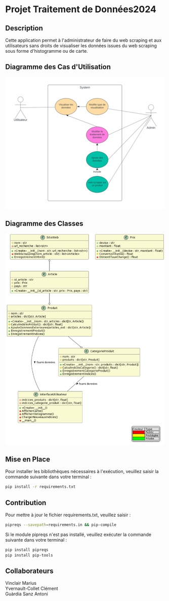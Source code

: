 # Projet Traitement de Données2024

## Description
Cette application permet à l'administrateur de faire du web scraping et aux utilisateurs sans droits de visualiser les données issues du web scraping sous forme d'histogramme ou de carte.

## Diagramme des Cas d'Utilisation

![Diagramme Cas d'Utilisation](https://github.com/Sjats/ProjetTraitementdeDonnees2024/blob/main/diagrammes/cas_utilisation.png)

## Diagramme des Classes

![Diagramme UML](https://github.com/Sjats/ProjetTraitementdeDonnees2024/blob/main/diagrammes/uml.png)

## Mise en Place
Pour installer les bibliothèques nécessaires à l'exécution, veuillez saisir la commande suivante dans votre terminal :
```bash
pip install -r requirements.txt
```

## Contribution

Pour mettre à jour le fichier requirements.txt, veuillez saisir :

```bash
pipreqs --savepath=requirements.in && pip-compile
```


Si le module pipreqs n'est pas installé, veuillez exécuter la commande suivante dans votre terminal : 
```bash
pip install pipreqs
pip install pip-tools
```
## Collaborateurs
Vinclair Marius \
Yvernault-Collet Clément \
Guàrdia Sanz Antoni

[def]: \ProjetTraitementdeDonnees2024\diagramme_uml\uml.png?raw=true "uml"